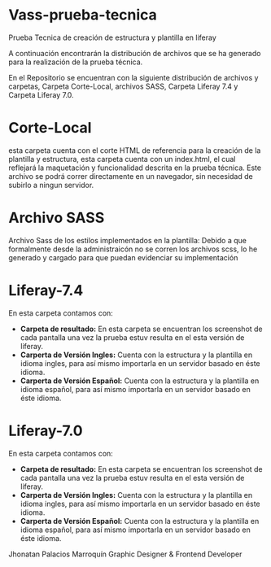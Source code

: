 # Vass-prueba-tecnica
Prueba Tecnica de creación de estructura y plantilla en liferay

A continuación encontrarán la distribución de archivos que se ha generado para la realización de la prueba técnica.

En el Repositorio se encuentran con la siguiente distribución de archivos y carpetas, Carpeta Corte-Local, archivos SASS, Carpeta Liferay 7.4 y Carpeta  Liferay 7.0.

# Corte-Local

esta carpeta cuenta con el corte HTML de referencia para la creación de la plantilla y estructura, esta carpeta cuenta con un index.html, el cual reflejará la maquetación y funcionalidad descrita en la prueba técnica. Este archivo se podrá correr directamente en un navegador, sin necesidad de subirlo a ningun servidor.

# Archivo SASS

Archivo Sass de los estilos implementados en la plantilla: Debido a que formalmente desde la administraicón no se corren los archivos scss, lo he generado y cargado para que puedan evidenciar su implementación

# Liferay-7.4

En esta carpeta contamos con:

  - **Carpeta de resultado:** En esta carpeta se encuentran los screenshot de cada pantalla una vez la prueba estuv resulta en el esta versión de liferay.
  - **Carperta de Versión Ingles:** Cuenta con la estructura y la plantilla en idioma ingles,  para así mismo importarla en un servidor basado en éste idioma.
  - **Carperta de Versión Español:** Cuenta con la estructura y la plantilla en idioma español, para así mismo importarla en un servidor basado en éste idioma.


# Liferay-7.0

En esta carpeta contamos con:

  - **Carpeta de resultado:** En esta carpeta se encuentran los screenshot de cada pantalla una vez la prueba estuv resulta en el esta versión de liferay.
  - **Carperta de Versión Ingles:** Cuenta con la estructura y la plantilla en idioma ingles,  para así mismo importarla en un servidor basado en éste idioma.
  - **Carperta de Versión Español:** Cuenta con la estructura y la plantilla en idioma español, para así mismo importarla en un servidor basado en éste idioma.


Jhonatan Palacios Marroquín
Graphic Designer & Frontend Developer
